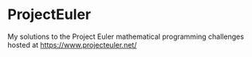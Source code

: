 # ProjectEuler

My solutions to the Project Euler mathematical programming challenges hosted at https://www.projecteuler.net/
